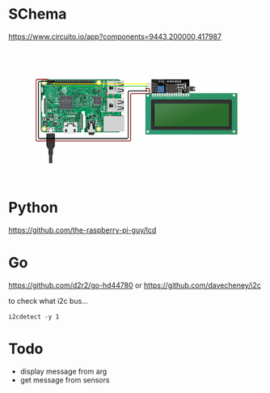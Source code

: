 # SChema
https://www.circuito.io/app?components=9443,200000,417987

![wiring](doc/img/schema.gif)

# Python 
https://github.com/the-raspberry-pi-guy/lcd

# Go
https://github.com/d2r2/go-hd44780
or
https://github.com/davecheney/i2c

to check what i2c bus...
```
i2cdetect -y 1
```

# Todo
- display message from arg
- get message from sensors